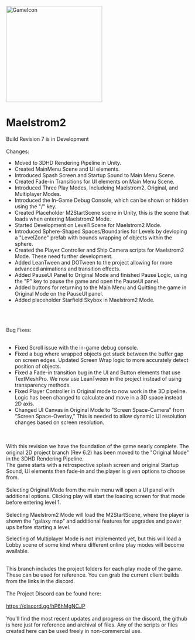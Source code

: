 
<img width="262" alt="GameIcon" src="https://github.com/jackandcarter/Maelstrom2/assets/131922119/e0db474a-305b-4e98-9ae8-0b76d7da7c0a">

# Maelstrom2

Build Revision 7 is in Development
<BR><BR>
Changes:

 - Moved to 3DHD Rendering Pipeline in Unity.<BR>
 - Created MainMenu Scene and UI elements.<BR>
 - Introduced Spash Screen and Startup Sound to Main Menu Scene.<BR>
 - Created Fade-in Transitions for UI elements on Main Menu Scene.<BR>
 - Introduced Three Play Modes, Includeing Maelstrom2, Original, and Multiplayer Modes.<BR>
 - Introduced the In-Game Debug Console, which can be shown or hidden using the "/" key.<BR>
 - Created Placeholder M2StartScene scene in Unity, this is the scene that loads when entering Maelstrom2 Mode.<BR>
 - Started Development on Level1 Scene for Maelstrom2 Mode.<BR>
 - Introduced Sphere-Shaped Spaces/Boundaries for Levels by devloping a "LevelZone" prefab with bounds wrapping of objects within the sphere.<BR>
 - Created the Player Controller and Ship Camera scripts for Maelstrom2 Mode. These need further development.<BR>
 - Added LeanTween and DOTween to the project allowing for more advanced animations and transition effects.<BR>
 - Added PauseUI Panel to Original Mode and finished Pause Logic, using the "P" key to pause the game and open the PauseUI panel.<BR>
 - Added buttons for returning to the Main Menu and Quitting the game in Original Mode on the PauseUI panel.<BR>
 - Added placeholder Starfield Skybox in Maelstrom2 Mode.<BR>
   <BR><BR><BR>



Bug Fixes:<BR><BR>

 - Fixed Scroll issue with the in-game debug console.<BR>
 - Fixed a bug where wrapped objects get stuck between the buffer gap on screen edges. Updated Screen Wrap logic to more accurately detect position of objects.<BR>
 - Fixed a Fade-in transition bug in the UI and Button elements that use TextMeshPro. We now use LeanTween in the project instead of using transparency methods.<BR>
 - Fixed Player Controller in Original mode to now work in the 3D pipeline. Logic has been changed to calculate and move in a 3D space instead 2D axis.<BR>
 - Changed UI Canvas in Original Mode to "Screen Space-Camera" from "Screen Space-Overlay," This is needed to allow dynamic UI resolution changes based on screen resolution.<BR>
<BR><BR>

With this revision we have the foundation of the game nearly complete. The original 2D project branch (Rev 6.2) has been moved to the "Original Mode" in the 3DHD Rendering Pipeline.<BR>
The game starts with a retrospective splash screen and original Startup Sound, UI elements then fade-in and the player is given options to choose from.<BR>
<BR>
Selecting Original Mode from the main menu will open a UI panel with additional options. Clicking play will start the loading screen for that mode before entering level 1.
<BR><BR>
Selecting Maelstrom2 Mode will load the M2StartScene, where the player is shown the "galaxy map" and additional features for upgrades and power ups before starting a level.<BR>

Selecting of Multiplayer Mode is not implemented yet, but this will load a Lobby scene of some kind where different online play modes will become available.<BR><BR>


This branch includes the project folders for each play mode of the game. These can be used for reference. You can grab the current client builds from the links in the discord.<BR><BR>
The Project Discord can be found here:
<BR><BR>
https://discord.gg/hP6hMgNCJP
<BR><BR>
You'll find the most recent updates and progress on the discord, the github is here just for reference and archival of files. Any of the scripts or files created here can be used freely in non-commercial use.




